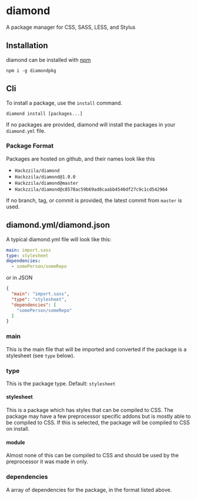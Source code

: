 # diamond
A package manager for CSS, SASS, LESS, and Stylus

## Installation
diamond can be installed with [npm](https://npmjs.org)
```
npm i -g diamondpkg
```

## Cli
To install a package, use the `install` command.
```
diamond install [packages...]
```
If no packages are provided, diamond will install the packages in your `diamond.yml` file.  

### Package Format
Packages are hosted on github, and their names look like this
* `Hackzzila/diamond`
* `Hackzzila/diamond@1.0.0`
* `Hackzzila/diamond@master`
* `Hackzzila/diamond@c8578ac59b69ad8caabb4540df27c9c1cd542964`

If no branch, tag, or commit is provided, the latest commit from `master` is used.

## diamond.yml/diamond.json
A typical diamond.yml file will look like this:
```yaml
main: import.sass
type: stylesheet
dependencies:
  - somePerson/someRepo
```
or in JSON
```json
{
  "main": "import.sass",
  "type": "stylesheet",
  "dependencies": [
    "somePerson/someRepo"
  ]
}
```

### main
This is the main file that will be imported and converted if the package is a stylesheet (see `type` below).

### type
This is the package type. Default: `stylesheet`

#### stylesheet
This is a package which has styles that can be compiled to CSS. The package may have a few preprocessor specific
addons but is mostly able to be compiled to CSS. If this is selected, the package will be compiled to CSS on
install.

#### module
Almost none of this can be compiled to CSS and should be used by the preprocessor it was made in only.

### dependencies
A array of dependencies for the package, in the format listed above.